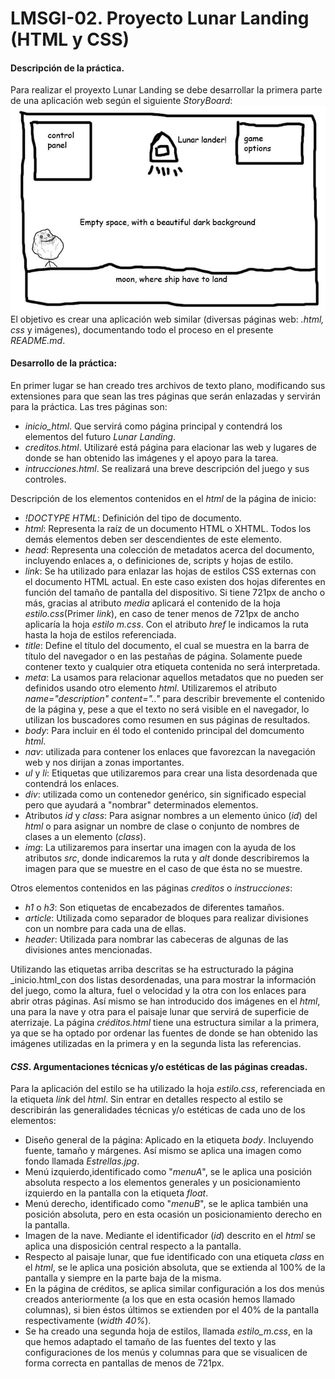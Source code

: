 # LMSGI-02. Proyecto Lunar Landing (HTML y CSS)
#### Descripción de la práctica.
Para realizar el proyexto Lunar Landing se debe desarrollar la primera parte de una aplicación web según el siguiente _StoryBoard_:  
![imagen HTML](storyboard.jpg)  
El objetivo es crear una aplicación web similar (diversas páginas web: _.html, css_ y imágenes), documentando todo el proceso en el presente _README.md_.
#### Desarrollo de la práctica:
En primer lugar se han creado tres archivos de texto plano, modificando sus extensiones para que sean las tres páginas que serán enlazadas y servirán para la práctica. Las tres páginas son:
 * _inicio_html_. Que servirá como página principal y contendrá los elementos del futuro _Lunar Landing_.
 * _creditos.html_. Utilizaré está página para elacionar las web y lugares de donde se han obtenido las imágenes y el apoyo para la tarea. 
 * _intrucciones.html_. Se realizará una breve descripción del juego y sus controles.

Descripción de los elementos contenidos en el _html_ de la página de inicio:
 * _!DOCTYPE HTML_: Definición del tipo de documento.
 * _html_: Representa la raíz de un documento HTML o XHTML. Todos los demás elementos deben ser descendientes de este elemento.
 * _head_: Representa una colección de metadatos acerca del documento, incluyendo enlaces a, o definiciones de, scripts y hojas de estilo.
 * _link_: Se ha utilizado para enlazar las hojas de estilos CSS externas con el documento HTML actual. En este caso existen dos hojas diferentes en función del tamaño de pantalla del dispositivo. Si tiene 721px de ancho o más, gracias al atributo _media_ aplicará el contenido de la hoja _estilo.css_(Primer _link_), en caso de tener menos de 721px de ancho aplicaría la hoja _estilo m.css_. Con el atributo _href_ le indicamos la ruta hasta la hoja de estilos referenciada.
 * _title_: Define el título del documento, el cual se muestra en la barra de título del navegador o en las pestañas de página. Solamente puede contener texto y cualquier otra etiqueta contenida no será interpretada.
 * _meta_: La usamos para relacionar aquellos metadatos que no pueden ser definidos usando otro elemento _html_. Utilizaremos el atributo _name="description" content=".."_ para describir brevemente el contenido de la página y, pese a que el texto no será visible en el navegador, lo utilizan los buscadores como resumen en sus páginas de resultados.
 * _body_: Para incluir en él todo el contenido principal del domcumento _html_.
 * _nav_: utilizada para contener los enlaces que favorezcan la navegación web y nos dirijan a zonas importantes.
 * _ul_ y _li_: Etiquetas que utilizaremos para crear una lista desordenada que contendrá los enlaces.
 * _div_: utilizada como un contenedor genérico, sin significado especial pero que ayudará a "nombrar" determinados elementos.
 * Atributos _id_ y _class_: Para asignar nombres a un elemento único (_id_) del _html_ o  para asignar un nombre de clase o conjunto de nombres de clases a un elemento (_class_).
 * _img_: La utilizaremos para insertar una imagen con la ayuda de los atributos _src_, donde indicaremos la ruta y _alt_ donde describiremos la imagen para que se muestre en el caso de que ésta no se muestre.

Otros elementos contenidos en las páginas _creditos_ o _instrucciones_:
 * _h1_ o _h3_: Son etiquetas de encabezados de diferentes tamaños.
 * _article_: Utilizada como separador de bloques para realizar divisiones con un nombre para cada una de ellas.
 * _header_: Utilizada para nombrar las cabeceras de algunas de las divisiones antes mencionadas.
 
Utilizando las etiquetas arriba descritas se ha estructurado la página _inicio.html_con dos listas desordenadas, una para mostrar la información del juego, como la altura, fuel o velocidad y la otra con los enlaces para abrir otras páginas.
Así mismo se han introducido dos imágenes en el _html_, una para la nave y otra para el paisaje lunar que servirá de superficie de aterrizaje.
La página _créditos.html_ tiene una estructura similar a la primera, ya que se ha optado por ordenar las fuentes de donde se han obtenido las imágenes utilizadas en la primera y en la segunda lista las referencias.

#### _CSS_. Argumentaciones técnicas y/o estéticas de las páginas creadas.
 
 Para la aplicación del estilo se ha utilizado la hoja _estilo.css_, referenciada en la etiqueta _link_ del _html_.
 Sin entrar en detalles respecto al estilo se describirán las generalidades técnicas y/o estéticas de cada uno de los elementos:
  * Diseño general de la página: Aplicado en la etiqueta _body_. Incluyendo fuente, tamaño y márgenes. Así mismo se aplica una imagen como fondo llamada _Estrellas.jpg_.
  * Menú izquierdo,identificado como "_menuA_", se le aplica una posición absoluta respecto a los elementos generales y un posicionamiento izquierdo en la pantalla con la etiqueta _float_.
  * Menú derecho, identificado como "_menuB_", se le aplica también una posición absoluta, pero en esta ocasión un posicionamiento derecho en la pantalla.
  * Imagen de la nave. Mediante el identificador (_id_) descrito en el _html_ se aplica una disposición central respecto a la pantalla.
  * Respecto al paisaje lunar, que fue identificado con una etiqueta _class_ en el _html_, se le aplica una posición absoluta, que se extienda al 100% de la pantalla y siempre en la parte baja de la misma.
  * En la página de créditos, se aplica similar configuración a los dos menús creados anteriormente (a los que en esta ocasión hemos llamado columnas), si bien éstos últimos se extienden por el 40% de la pantalla respectivamente (_width 40%_).
  * Se ha creado una segunda hoja de estilos, llamada _estilo_m.css_, en la que hemos adaptado el tamaño de las fuentes del texto y las configuraciones de los menús y columnas para que se visualicen de forma correcta en pantallas de menos de 721px.
  

 
